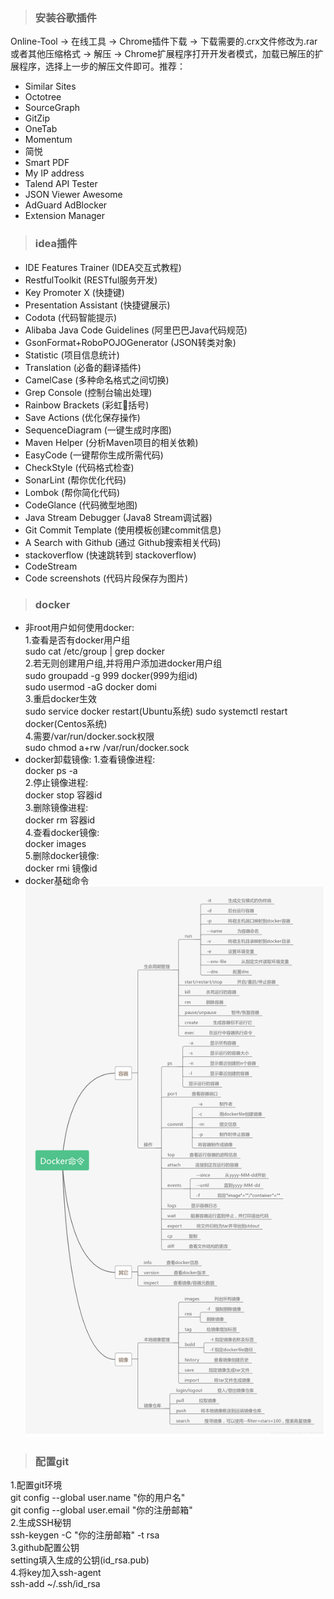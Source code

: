 > ### 安装谷歌插件

Online-Tool  ->  在线工具  ->  Chrome插件下载  ->  下载需要的.crx文件修改为.rar或者其他压缩格式  ->  解压  ->  Chrome扩展程序打开开发者模式，加载已解压的扩展程序，选择上一步的解压文件即可。推荐： 
- Similar Sites  
- Octotree  
- SourceGraph  
- GitZip 
- OneTab  
- Momentum  
- 简悦  
- Smart PDF  
- My IP address  
- Talend API Tester  
- JSON Viewer Awesome  
- AdGuard AdBlocker  
- Extension Manager  
> ### idea插件  
 
- IDE Features Trainer  (IDEA交互式教程)  
- RestfulToolkit  (RESTful服务开发)  
- Key Promoter X  (快捷键)  
- Presentation Assistant  (快捷键展示)  
- Codota  (代码智能提示)  
- Alibaba Java Code Guidelines  (阿里巴巴Java代码规范)  
- GsonFormat+RoboPOJOGenerator  (JSON转类对象)  
- Statistic  (项目信息统计)  
- Translation  (必备的翻译插件)  
- CamelCase  (多种命名格式之间切换)  
- Grep Console  (控制台输出处理)
- Rainbow Brackets  (彩虹🌈括号)
- Save Actions  (优化保存操作)
- SequenceDiagram  (一键生成时序图)
- Maven Helper  (分析Maven项目的相关依赖)
- EasyCode  (一键帮你生成所需代码)
- CheckStyle  (代码格式检查)
- SonarLint  (帮你优化代码)
- Lombok  (帮你简化代码)
- CodeGlance  (代码微型地图)
- Java Stream Debugger  (Java8 Stream调试器)
- Git Commit Template  (使用模板创建commit信息)  
- A Search with Github  (通过 Github搜索相关代码)  
- stackoverflow  (快速跳转到 stackoverflow)  
- CodeStream  
- Code screenshots  (代码片段保存为图片)  

>### docker

- 非root用户如何使用docker:  
1.查看是否有docker用户组  
  sudo cat /etc/group | grep docker  
2.若无则创建用户组,并将用户添加进docker用户组  
  sudo groupadd -g 999 docker(999为组id)  
  sudo usermod -aG docker domi  
3.重启docker生效  
  sudo service docker restart(Ubuntu系统)
  sudo systemctl restart docker(Centos系统)  
4.需要/var/run/docker.sock权限  
  sudo chmod a+rw /var/run/docker.sock  
- docker卸载镜像:
1.查看镜像进程:  
docker ps -a  
2.停止镜像进程:  
docker stop 容器id  
3.删除镜像进程:  
docker rm 容器id  
4.查看docker镜像:  
docker images  
5.删除docker镜像:  
docker rmi 镜像id  
- docker基础命令  
![](source/docker命令.png)  

>### 配置git  

1.配置git环境  
git config --global user.name "你的用户名"  
git config --global user.email "你的注册邮箱"  
2.生成SSH秘钥  
ssh-keygen -C "你的注册邮箱" -t rsa  
3.github配置公钥  
setting填入生成的公钥(id_rsa.pub)  
4.将key加入ssh-agent  
ssh-add  ~/.ssh/id_rsa
